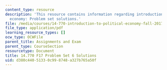 ```yaml
---
content_type: resource
description: 'This resource contains information regarding introduction to political
  economy: Problem set solutions.'
file: /media/courses/14-770-introduction-to-political-economy-fall-2017/d380c44051330c998748a327b765a50f_MIT14_770F17_pset6sol.pdf
file_type: application/pdf
learning_resource_types: []
ocw_type: OCWFile
parent_title: Assignments and Exam
parent_type: CourseSection
resourcetype: Document
title: 14.770 F17 Problem Set 6 Solutions
uid: d380c440-5133-0c99-8748-a327b765a50f
---
```

